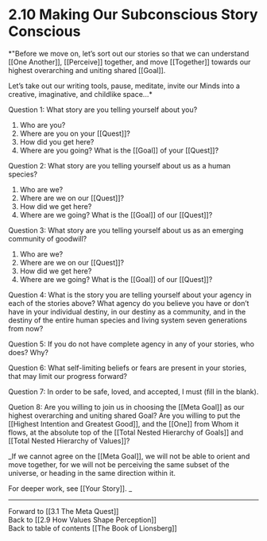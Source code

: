 # 2.10 Making Our Subconscious Story Conscious
*"Before we move on, let’s sort out our stories so that we can understand [[One Another]], [[Perceive]] together, and move [[Together]] towards our highest overarching and uniting shared [[Goal]]. 

Let’s take out our writing tools, pause, meditate, invite our Minds into a creative, imaginative, and childlike space...*   

Question 1: What story are you telling yourself about you? 
1. Who are you? 
2. Where are you on your [[Quest]]? 
3. How did you get here? 
4. Where are you going? What is the [[Goal]] of your [[Quest]]? 

Question 2: What story are you telling yourself about us as a human species? 
1. Who are we? 
2. Where are we on our [[Quest]]? 
3. How did we get here? 
4. Where are we going? What is the [[Goal]] of our [[Quest]]?

Question 3:  What story are you telling yourself about us as an emerging community of goodwill?
1. Who are we? 
2. Where are we on our [[Quest]]? 
3. How did we get here? 
4. Where are we going? What is the [[Goal]] of our [[Quest]]?

Question 4: What is the story you are telling yourself about your agency in each of the stories above? What agency do you believe you have or don’t have in your individual destiny, in our destiny as a community, and in the destiny of the entire human species and living system seven generations from now? 

Question 5: If you do not have complete agency in any of your stories, who does? Why? 

Question 6: What self-limiting beliefs or fears are present in your stories, that may limit our progress forward? 

Question 7: In order to be safe, loved, and accepted, I must (fill in the blank). 

Quetion 8: Are you willing to join us in choosing the [[Meta Goal]] as our highest overarching and uniting shared Goal? Are you willing to put the [[Highest Intention and Greatest Good]], and the [[One]] from Whom it flows, at the absolute top of the [[Total Nested Hierarchy of Goals]] and [[Total Nested Hierarchy of Values]]? 

_If we cannot agree on the [[Meta Goal]], we will not be able to orient and move together, for we will not be perceiving the same subset of the universe, or heading in the same direction within it. 

For deeper work, see [[Your Story]]. _
 
___

Forward to [[3.1 The Meta Quest]]  
Back to [[2.9 How Values Shape Perception]]  
Back to table of contents [[The Book of Lionsberg]]  

